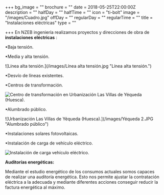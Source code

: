+++
bg_image = ""
brochure = ""
date = 2018-05-25T22:00:00Z
description = ""
halfDay = ""
halfTime = ""
icon = "ti-bolt"
image = "/images/Cuadro.jpg"
offDay = ""
regularDay = ""
regularTime = ""
title = "Instalaciones eléctricas"
type = ""

+++
En NZEB ingeniería realizamos proyectos y direcciones de obra de **instalaciones eléctricas** :

•Baja tensión.

•Media y alta tensión.

![Línea alta tensión.](/images/Línea alta tensión.jpg "Línea alta tensión.")

•Desvío de líneas existentes.

•Centros de transformación.

![Centro de transformación en Urbanización Las Villas de Yéqueda (Huesca).](/images/CT1.png "Centro de transformación.")

•Alumbrado público.

![Urbanización Las Villas de Yéqueda (Huesca).](/images/Yéqueda 2.JPG "Alumbrado público")

•Instalaciones solares fotovoltaicas.

•Instalación de carga de vehículo eléctrico.

![Instalación de carga vehículo eléctrico.](/images/tesla.jpg "Instalación de carga vehículo eléctrico.")

**Auditorías energéticas:**

Mediante el estudio energético de los consumos actuales somos capaces de realizar una auditoría energética. Esto nos permite ajustar la contratación eléctrica a la adecuada y mediante diferentes acciones conseguir reducir la factura energética al máximo.
